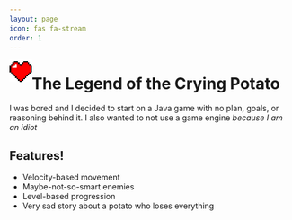 ```yaml
---
layout: page
icon: fas fa-stream
order: 1
---
```

<img src="https://raw.githubusercontent.com/GingerJakeDaBoi/the-legend-of-the-crying-potato/master/Assets/GUI/Heart.png" alt="Potato Game Icon" width="40" style="image-rendering: pixelated; float:left" >

# The Legend of the Crying Potato

I was bored and I decided to start on a Java game with no plan, goals, or reasoning behind it. I also wanted to not use a game engine <span style="font-style:italic">because I am an idiot</span>

## Features!
<ul>
    <li>Velocity-based movement</li>
    <li>Maybe-not-so-smart enemies</li>
    <li>Level-based progression</li>
    <li>Very sad story about a potato who loses everything</li>
</ul>